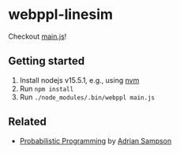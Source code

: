 # webppl-linesim

Checkout [main.js](./main.js)!

## Getting started

1. Install nodejs v15.5.1, e.g., using [nvm](https://github.com/nvm-sh/nvm)
2. Run `npm install`
3. Run `./node_modules/.bin/webppl main.js`

## Related

- [Probabilistic Programming](http://adriansampson.net/doc/ppl.html) by [Adrian Sampson](http://www.cs.cornell.edu/~asampson/)
